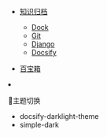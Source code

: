- [知识归档](src/myknowledge/)

    - [Dock](src/myknowledge/Docker/)
    - [Git](src/myknowledge/Git/)
    - [Django](src/myknowledge/Django/)
    - [Docsify](src/myknowledge/Docsify/)

- [百宝箱](src/mytool/)

<li>
    <p id="nav_d">👘主题切换</p>
    <ul class="demo-theme-preview">
        <li><a target="_blank" data-theme="docsify-darklight-theme">docsify-darklight-theme</a></li>
        <!-- <li><a target="_blank" data-theme="vue">vue</a></li> -->
        <!-- <li><a target="_blank" data-theme="dark">dark</a></li> -->
        <!-- <li><a target="_blank" data-theme="buble">buble</a></li> -->
        <!-- <li><a target="_blank" data-theme="theme-simple">simple</a></li> -->
        <li><a target="_blank" data-theme="theme-simple-dark">simple-dark</a></li>       
        <!-- <li><a target="_blank" data-theme="theme-defaults">defaults</a></li> -->
    </ul>
</li>